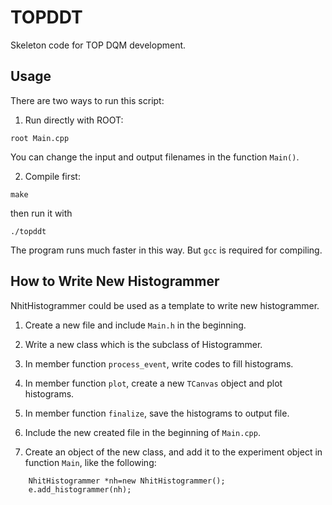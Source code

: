 # TOPDDT

Skeleton code for TOP DQM development.

## Usage

There are two ways to run this script:

1. Run directly with ROOT:

```
root Main.cpp
```

You can change the input and output filenames in the function `Main()`.

2. Compile first:

```
make
```

then run it with

```
./topddt
```

The program runs much faster in this way. But `gcc` is required for compiling.

## How to Write New Histogrammer

NhitHistogrammer could be used as a template to write new histogrammer.

1. Create a new file and include `Main.h` in the beginning.

2. Write a new class which is the subclass of Histogrammer.

3. In member function `process_event`, write codes to fill histograms.

4. In member function `plot`, create a new `TCanvas` object and plot histograms.

5. In member function `finalize`, save the histograms to output file.

6. Include the new created file in the beginning of `Main.cpp`.

7. Create an object of the new class, and add it to the experiment object in function `Main`, like the following:

```
	NhitHistogrammer *nh=new NhitHistogrammer();
	e.add_histogrammer(nh);
```
